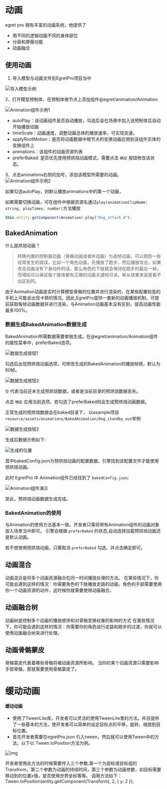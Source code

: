 # 动画

egret pro 拥有丰富的动画系统，他提供了

- 用不同的逻辑动画不同的身体部位
- 分层和屏蔽功能
- 动画融合 

## 使用动画

1. 导入模型与动画文件到EgretPro项目当中

![导入模型示例](https://docs.egret.com/egretpro/img/docs/guide/engine-features-animation/1.png)

2、打开模型预制体，在预制体根节点上添加组件@egret/animation/Animation

![Animation组件示例1](https://docs.egret.com/egretpro/img/docs/guide/engine-features-animation/2.png)

- autoPlay：该动画组件是否自动播放，勾选后会在场景中加入该预制体后自动开始播放动画
- timeScale：动画速度，调整动画总体的播放速率，可实现变速。
- applyRootMotion：是否将动画数据中根节点的变换动画应用到该组件实体的变换组件上
- animations：该组件的动画资源列表
- preferBaked: 是否优先使用预烘焙动画模式，需要点击 `确定` 按钮修改该状态。



3、点击animations右侧的加号，添加该模型所需要的动画。 ![Animation组件示例2](https://docs.egret.com/egretpro/img/docs/guide/engine-features-animation/3.png)

如果勾选autoPlay，则默认播放animations中的第一个动画，

如果需要切换动画，可在组件中根据资源名通过`play(animationClipName: string, playTimes: number)`方法播放

```typescript
this.entity.getComponent(Animation).play("Dog_attack_0");
```

## BakedAnimation

什么是烘焙动画？

> 转换内置的控制器动画（骨骼动画或者IK动画）为逐帧动画，可以预防一些经常发生的错误，比如一个角色动画，先播放了跑步，然后播放攻击，如果攻击动画没有下身动作的话，那么角色的下肢就会保持在跑步的最后一帧。而塌陷可以保证每个肢体都有正确的动画关键帧可读。单从效果来说是看不出区别的。

由于Animation动画是实时计算模型骨骼的位置并进行渲染的，在某些配置较低的手机上可能会出现卡顿的情况。因此,EgretPro提供一套新的动画播放机制，可提前获取每帧动画数据并进行渲染，与Animation动画基本没有区别，提高动画性能最多100%。

### 数据生成BakedAnimation数据生成

BakedAnimation所需数据需要单独生成。在@egret/animation/Animation组件的属性菜单中，preferBaked选项。

![数据生成按钮1](https://docs.egret.com/egretpro/img/docs/guide/engine-features-animation/4.png)

勾选后出现预烘焙动画选项，可修改生成的BakedAnimation的播放帧频，默认为60帧。

![数据生成按钮2](https://docs.egret.com/egretpro/img/docs/guide/engine-features-animation/4_1.png)

`空` 代表当前还未生成预烘焙数据，或者是当前目录的预烘焙数据丢失。

点击 `确定` 应用当前选项，若勾选了preferBaked则会生成预烘焙动画数据。

正常生成的预烘焙数据会在baked目录下， 以example项目 `resource/assets/animations/BakedAnimation/Dog_standby_out`举例

![数据生成按钮2](https://docs.egret.com/egretpro/img/docs/guide/engine-features-animation/4_2.png)

生成后数据示例如下:

![生成的位置](https://docs.egret.com/egretpro/img/docs/guide/engine-features-animation/5.png)

其中bakedConfig.json为预烘焙动画的配置数据。引擎找到该配置文件才能使用预烘焙动画。

此时 EgretPro 中 Animation组件已经找到了 `bakedConfig.json`;

![Animation组件演示](https://docs.egret.com/egretpro/img/docs/guide/engine-features-animation/6.png)

至此，预烘焙动画数据生成完成。

### BakedAnimation的使用

与Animation的使用方法基本一致。开发者只需将带有Animation组件的动画对象放入场景当中即可。 引擎会根据 `preferBaked` 的状态,自动选择加载预烘焙动画还是默认动画。

若不想使用预烘焙动画，只需取消 `preferBaked` 勾选，并点击确定即可。



## 动画混合

动画混合是将多个动画资源融合在同一时间播放处理的方法。 在某些情况下，你可能会遇到这样的情况：你需要角色的下肢播放走路的动画，角色的手部需要使用你一个动画资源的动作，这时候你就需要使用动画融合。

## 动画融合树

动画树是控制多个动画的播放顺序和对骨骼变换权重的影响的方式 在某些情况下，你可能会遇到这样的情况：你需要你的角色进行走路和跑步的过渡，你就可以使用动画融合树来进行处理。

## 动画骨骼蒙皮

骨骼蒙皮代表着哪些骨骼将被动画资源所影响。 当你的某个动画资源只需要影响手部骨骼，那就需要使用骨骼蒙皮了。



# 缓动动画

#### 缓动动画

- 使用了TweenLite库，开发者可以灵活的使用TweenLite里的方法。并且提供了一些基本的方法，使开发者可以简单的设定目标点的平移，旋转，缩放到目标位置。
- 首先开发者需要在egretPro.json 引入tween，然后就可以使用Tween中的方法，以下以 Tween.toPosition方法为例。

![img](https://docs.egret.com/egretpro/img/docs/guide/engine-features-behaviour-tree-ai/tween.png)



开发者使用此方法的时候需要传入三个参数,第一个为目标或目标组的Transfrom，第二个参数为动画的持续时间，第三个参数为动画参数，如目标需要移动到的位置x值，是否使用世界坐标等等。 调用方法如下： Tween.toPosition(entity.getComponent(Transform), 2, { y: 2 });

